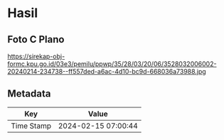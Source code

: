 # Hasil

## Foto C Plano

https://sirekap-obj-formc.kpu.go.id/03e3/pemilu/ppwp/35/28/03/20/06/3528032006002-20240214-234738--ff557ded-a6ac-4d10-bc9d-668036a73988.jpg


## Metadata

| Key        | Value               |
| ---------- | ------------------- |
| Time Stamp | 2024-02-15 07:00:44 |



